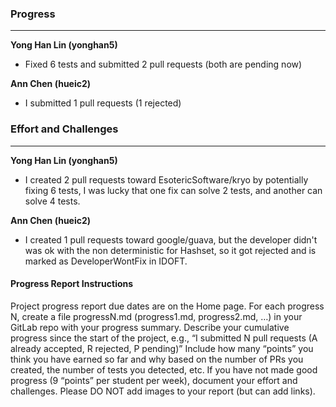 ### Progress
___

__Yong Han Lin (yonghan5)__
- Fixed 6 tests and submitted 2 pull requests (both are pending now)

__Ann Chen (hueic2)__

- I submitted 1 pull requests (1 rejected)
### Effort and Challenges
___
__Yong Han Lin (yonghan5)__
- I created 2 pull requests toward EsotericSoftware/kryo by potentially fixing 6 tests, I was lucky that one fix can solve 2 tests, and another can solve 4 tests.

__Ann Chen (hueic2)__
- I created 1 pull requests toward google/guava, but the developer didn't was ok with the non deterministic for Hashset, so it got rejected and is marked as DeveloperWontFix in IDOFT. 


#### Progress Report Instructions
Project progress report due dates are on the Home page. For each progress N, create a file progressN.md (progress1.md, progress2.md, …) in your GitLab repo with your progress summary.
Describe your cumulative progress since the start of the project, e.g., “I submitted N pull requests (A already accepted, R rejected, P pending)”
Include how many “points” you think you have earned so far and why based on the number of PRs you created, the number of tests you detected, etc. If you have not made good progress (9 “points” per student per week), document your effort and challenges.
Please DO NOT add images to your report (but can add links).
